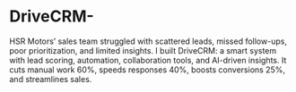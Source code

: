 # DriveCRM-
HSR Motors’ sales team struggled with scattered leads, missed follow-ups, poor prioritization, and limited insights. I built DriveCRM: a smart system with lead scoring, automation, collaboration tools, and AI-driven insights. It cuts manual work 60%, speeds responses 40%, boosts conversions 25%, and streamlines sales.
